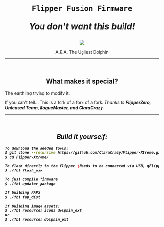 <h1 align="center"><p><code>Flipper Fusion Firmware</code></p>
  <p><i>You don't want this build!</i></p>
</h1>

<p align="center">
  <img src="https://3.bp.blogspot.com/_LbccUVbSRd8/S31Q4d7WfeI/AAAAAAAAGM0/FtGHgukTIzg/s1600/amazon-river-dolphin+1.jpg">
</p>
<p align="center">A.K.A. The Ugliest Dolphin</p>

-----
<br>
<h2 align="center">What makes it special?</h2>

<p>The earthling trying to modify it.</p>
<p>If you can't tell... This is a fork of a fork of a fork. 
<i>Thanks to <b>FlipperZero, Unleased Team, RogueMaster, and ClaraCrazy.</p>

----
<br>
<h2 align="center">Build it yourself:</h2>

```bash
To download the needed tools:
$ git clone --recursive https://github.com/ClaraCrazy/Flipper-Xtreme.git
$ cd Flipper-Xtreme/

To flash directly to the Flipper (Needs to be connected via USB, qFlipper closed)
$ ./fbt flash_usb

To just compile firmware
$ ./fbt updater_package

If building FAPS:
$ ./fbt fap_dist

If building image assets:
$ ./fbt resources icons dolphin_ext
or
$ ./fbt resources dolphin_ext
```
